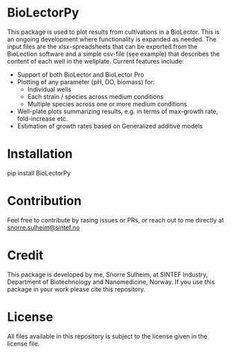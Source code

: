 # BioLectorPy
This package is used to plot results from cultivations in a BioLector. This is an ongoing development where functionality is expanded as needed. The input files are the xlsx-spreadsheets that can be exported from the BioLection software and a simple csv-file (see example) that describes the content of each well in the wellplate. 
Current features include:
 - Support of both BioLector and BioLector Pro
 - Plotting of any parameter (pH, DO, biomass) for:
   - Individual wells
   - Each strain / species across medium conditions
   - Multiple species across one or more medium conditions
 - Well-plate plots summarizing results, e.g. in terms of max-growth rate, fold-increase etc.
 - Estimation of growth rates based on Generalized additive models

# Installation
pip install BioLectorPy

# Contribution
Feel free to contribute by rasing issues or PRs, or reach out to me directly at snorre.sulheim@sintef.no

# Credit
This package is developed by me, Snorre Sulheim, at SINTEF Industry, Department of Biotechnology and Nanomedicine, Norway. If you use this package in your work please cite this repository. 

# License
All files available in this repository is subject to the license given in the license file. 
